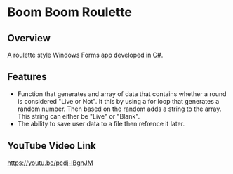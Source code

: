 # Boom Boom Roulette

## Overview
A roulette style Windows Forms app developed in C#. 

## Features
- Function that generates and array of data that contains whether a round is considered "Live or Not". It this by using a for loop that generates a random number. Then based on the random adds a string to the array. This string can either be "Live" or "Blank".
- The ability to save user data to a file then refrence it later.

## YouTube Video Link
https://youtu.be/pcdj-lBgnJM
